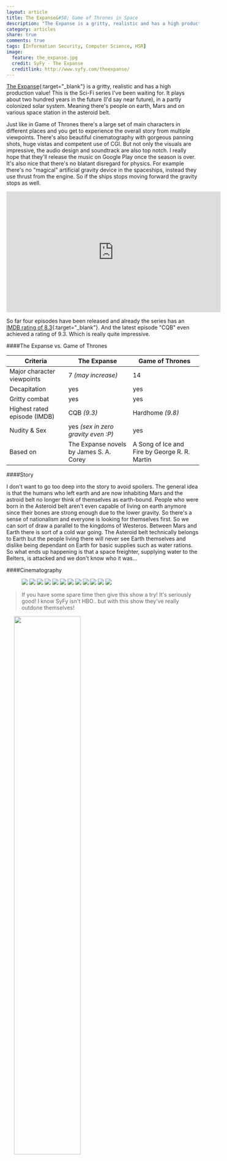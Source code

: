 ```yaml
---
layout: article
title: The Expanse&#58; Game of Thrones in Space
description: "The Expanse is a gritty, realistic and has a high production value! This is the Sci-Fi series I've been waiting for."
category: articles
share: true
comments: true
tags: [Information Security, Computer Science, HSR]
image:
  feature: the_expanse.jpg
  credit: SyFy - The Expanse
  creditlink: http://www.syfy.com/theexpanse/
---
```


[The Expanse](http://www.syfy.com/theexpanse){:target="_blank"} is a gritty, realistic and has a high production value! This is the Sci-Fi series I've been waiting for.
It plays about two hundred years in the future (I'd say near future), in a partly colonized solar system. Meaning there's 
people on earth, Mars and on various space station in the asteroid belt. 

Just like in Game of Thrones there's a large set of main characters in different places and you get to experience the overall
story from multiple viewpoints. There's also beautiful cinematography with gorgeous panning shots, huge vistas and competent
use of CGI. But not only the visuals are impressive, the audio design and soundtrack are also top notch. I really hope that they'll 
release the music on Google Play once the season is over. It's also nice that there's no blatant disregard for physics. For example there's 
no "magical" artificial gravity device in the spaceships, instead they use thrust from the engine. So if the ships stops moving forward the gravity stops as well. 

<iframe width="560" height="315" src="https://www.youtube.com/embed/krqqqgixNq8" frameborder="0" allowfullscreen></iframe>

So far four episodes have been released and already the series has an [IMDB rating of 8.3](http://www.imdb.com/title/tt3230854/){:target="_blank"}. 
And the latest episode "CQB" even achieved a rating of 9.3. Which is really quite impressive.

####The Expanse vs. Game of Thrones

| Criteria                     | The Expanse                             | Game of Thrones                                |
|------------------------------|-----------------------------------------|------------------------------------------------|
| Major character viewpoints   | 7 *(may increase)*                      | 14                                             |
| Decapitation                 | yes                                     | yes                                            |
| Gritty combat                | yes                                     | yes                                            |
| Highest rated episode (IMDB) | CQB *(9.3)*                             | Hardhome *(9.8)*                               |
| Nudity & Sex                 | yes *(sex in zero gravity even :P)*     | yes                                            |
| Based on                     | The Expanse novels by James S. A. Corey |  A Song of Ice and Fire by George R. R. Martin |


####Story

I don't want to go too deep into the story to avoid spoilers. The general idea is that the humans who left earth and are now 
inhabiting Mars and the astroid belt no longer think of themselves as earth-bound. People who were born in the Asteroid belt 
aren't even capable of living on earth anymore since their bones are strong enough due to the lower gravity. So there's a sense of
nationalism and everyone is looking for themselves first. So we can sort of draw a parallel to the kingdoms of Westeros. Between 
Mars and Earth there is sort of a cold war going. The Asteroid belt technically belongs to Earth but the people living there will
never see Earth themselves and dislike being dependant on Earth for basic supplies such as water rations.
So what ends up happening is that a space freighter, supplying water to the Belters, is attacked and we don't know who it was...

####Cinematography

<figure class="half">
	<img src="{{ site.url }}/images/TheExpanse_gallery_101Recap_02.jpg">
	<img src="{{ site.url }}/images/TheExpanse_gallery_101FunFacts_08.jpg">
  <img src="{{ site.url }}/images/TheExpanse_gallery_102Recap_05.jpg">
  <img src="{{ site.url }}/images/TheExpanse_gallery_102Recap_14.jpg">
  <img src="{{ site.url }}/images/TheExpanse_gallery_102Recap_17.jpg">
  <img src="{{ site.url }}/images/TheExpanse_gallery_102Recap_18.jpg">
  <img src="{{ site.url }}/images/TheExpanse_gallery_104Recap_01.jpg">
  <img src="{{ site.url }}/images/TheExpanse_gallery_104Recap_02.jpg">
  <img src="{{ site.url }}/images/TheExpanse_gallery_104Recap_12.jpg">
  <img src="{{ site.url }}/images/TheExpanse_gallery_104Recap_13.jpg">
  <img src="{{ site.url }}/images/TheExpanse_gallery_104Recap_16.jpg">
  <img src="{{ site.url }}/images/TheExpanse_science_101_07.jpg">
</figure>

> If you have some spare time then give this show a try! It's seriously good! I know SyFy isn't HBO.. but with this show they've really outdone themselves!

<div class="sidebar" style="padding-left: 20px;">
    <a href="http://www.imdb.com/title/tt3230854" target="_blank"><img style="width:60%; float:both;" src="{{ site.url }}/images/expanse_keyart_final_hires.jpg"></a><br>
    <span style="color:grey;">TV Series | 60min </span><br>
    <b>My Rating:</b> 10/10<br>
    <b>IMDB:</b> 8.3/10 <br>
</div>
